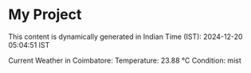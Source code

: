 # My Project

This content is dynamically generated in Indian Time (IST): 2024-12-20 05:04:51 IST


Current Weather in Coimbatore:
Temperature: 23.88 °C
Condition: mist
